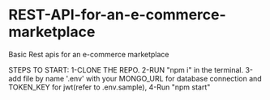 # REST-API-for-an-e-commerce-marketplace
Basic Rest apis for an e-commerce marketplace

STEPS TO START:
1-CLONE THE REPO.
2-RUN "npm i" in the terminal.
3-add file by name '.env'  with your MONGO_URL for database connection and TOKEN_KEY  for jwt(refer to .env.sample),
4-Run "npm start"
